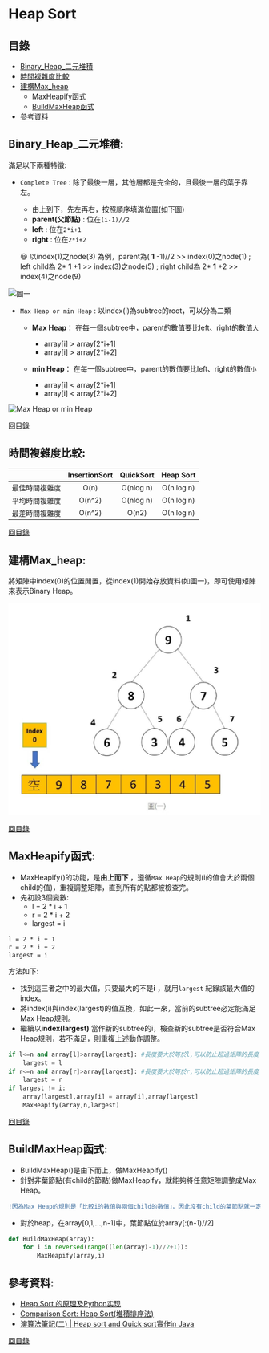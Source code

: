 Heap Sort
===

目錄
-----
* [Binary_Heap_二元堆積](#Binary_Heap_二元堆積)
* [時間複雜度比較](#時間複雜度比較)
* [建構Max_heap](#建構Max_heap)
  * [MaxHeapify函式](#MaxHeapify函式)
  * [BuildMaxHeap函式](#BuildMaxHeap函式)
* [參考資料](#參考資料)

Binary_Heap_二元堆積:
---

滿足以下兩種特徵:

* `Complete Tree` : 除了最後一層，其他層都是完全的，且最後一層的葉子靠左。

  * 由上到下，先左再右，按照順序填滿位置(如下圖)
  * **parent(父節點)** : 位在`(i-1)//2`
  * **left** : 位在`2*i+1`
  * **right** : 位在`2*i+2`
  
  :laughing: 以index(1)之node(3) 為例，parent為( **1** -1)//2 >> index(0)之node(1) ; left child為 2* **1** +1 >> index(3)之node(5) ; right child為 2* **1** +2 >> index(4)之node(9)
  
  
![圖一](https://www.geeksforgeeks.org/wp-content/uploads/binaryheap.png)

* `Max Heap or min Heap` : 以index(i)為subtree的root，可以分為二類

  * **Max Heap**： 在每一個subtree中，parent的數值要比left、right的數值`大`
    * array[i] > array[2*i+1]
    * array[i] > array[2*i+2]



  * **min Heap**： 在每一個subtree中，parent的數值要比left、right的數值`小`
    * array[i] < array[2*i+1]
    * array[i] < array[2*i+2]

![Max Heap or min Heap](https://miro.medium.com/max/3076/1*2XhoV0IYgNlRxQ8jCW1Guw.png)

[回目錄](https://github.com/imucici/my-learning-note/blob/master/%E4%B8%8A%E8%AA%B2%E5%85%A7%E5%AE%B9%E7%AD%86%E8%A8%98/%E7%AC%AC%E4%BA%94%E9%80%B1%E4%B8%8A%E8%AA%B2%E9%80%B2%E5%BA%A6.md#%E7%9B%AE%E9%8C%84)



時間複雜度比較:
----

|         |     InsertionSort     | QuickSort  | 	Heap Sort |
| :-------------: |:-------------:| :------------:|:------------:|
| 最佳時間複雜度        | O(n)      | O(nlog n) |Ο(n log n)|
| 平均時間複雜度        | O(n^2)      |   O(nlog n) |Ο(n log n)|
| 最差時間複雜度         | O(n^2)     |  O(n2)   |Ο(n log n)|

[回目錄](https://github.com/imucici/my-learning-note/blob/master/%E4%B8%8A%E8%AA%B2%E5%85%A7%E5%AE%B9%E7%AD%86%E8%A8%98/%E7%AC%AC%E4%BA%94%E9%80%B1%E4%B8%8A%E8%AA%B2%E9%80%B2%E5%BA%A6.md#%E7%9B%AE%E9%8C%84)


建構Max_heap:
-----
將矩陣中index(0)的位置閒置，從index(1)開始存放資料(如圖一)，即可使用矩陣來表示Binary Heap。

![圖一](https://github.com/imucici/my-learning-note/blob/master/heap%20sort.jpg)

[回目錄](https://github.com/imucici/my-learning-note/blob/master/%E4%B8%8A%E8%AA%B2%E5%85%A7%E5%AE%B9%E7%AD%86%E8%A8%98/%E7%AC%AC%E4%BA%94%E9%80%B1%E4%B8%8A%E8%AA%B2%E9%80%B2%E5%BA%A6.md#%E7%9B%AE%E9%8C%84)


MaxHeapify函式:
----

* MaxHeapify()的功能，是**由上而下** ，遵循`Max Heap`的規則(i的值會大於兩個child的值)，重複調整矩陣，直到所有的點都被檢查完。
* 先初設3個變數:
  * l = 2 * i + 1
  * r = 2 * i + 2
  * largest = i
  
```ptrhon
l = 2 * i + 1 
r = 2 * i + 2
largest = i
```
方法如下:

* 找到這三者之中的最大值，只要最大的不是**i** ，就用`largest` 紀錄該最大值的index。
* 將index(i)與index(largest)的值互換，如此一來，當前的subtree必定能滿足Max Heap規則。
* 繼續以**index(largest)** 當作新的subtree的i，檢查新的subtree是否符合Max Heap規則，若不滿足，則重複上述動作調整。

```python
if l<=n and array[l]>array[largest]: #長度要大於等於l,可以防止超過矩陣的長度
    largest = l
if r<=n and array[r]>array[largest]: #長度要大於等於r,可以防止超過矩陣的長度
    largest = r
if largest != i:
    array[largest],array[i] = array[i],array[largest]
    MaxHeapify(array,n,largest)
```

[回目錄](https://github.com/imucici/my-learning-note/blob/master/%E4%B8%8A%E8%AA%B2%E5%85%A7%E5%AE%B9%E7%AD%86%E8%A8%98/%E7%AC%AC%E4%BA%94%E9%80%B1%E4%B8%8A%E8%AA%B2%E9%80%B2%E5%BA%A6.md#%E7%9B%AE%E9%8C%84)

BuildMaxHeap函式:
---

* BuildMaxHeap()是由下而上，做MaxHeapify()
* 針對非葉節點(有child的節點)做MaxHeapify，就能夠將任意矩陣調整成Max Heap。
```diff
!因為Max Heap的規則是「比較i的數值與兩個child的數值」，因此沒有child的葉節點就一定不會違反Max Heap的規則。
```
* 對於heap，在array[0,1,...,n-1]中，葉節點位於array[:(n-1)//2]

```python
def BuildMaxHeap(array):
    for i in reversed(range((len(array)-1)//2+1)):
        MaxHeapify(array,i)
```



參考資料:
---

* [Heap Sort 的原理及Python实现](https://blog.csdn.net/weixin_37621790/article/details/86695537)
* [Comparison Sort: Heap Sort(堆積排序法)](http://alrightchiu.github.io/SecondRound/comparison-sort-heap-sortdui-ji-pai-xu-fa.html#heapify)
* [演算法筆記(二) | Heap sort and Quick sort實作in Java](https://medium.com/codeda/%E6%BC%94%E7%AE%97%E6%B3%95%E7%AD%86%E8%A8%98-%E4%BA%8C-heap-sort-and-quick-sort%E5%AF%A6%E4%BD%9Cin-java-5b66c6322777)

[回目錄](https://github.com/imucici/my-learning-note/blob/master/%E4%B8%8A%E8%AA%B2%E5%85%A7%E5%AE%B9%E7%AD%86%E8%A8%98/%E7%AC%AC%E4%BA%94%E9%80%B1%E4%B8%8A%E8%AA%B2%E9%80%B2%E5%BA%A6.md#%E7%9B%AE%E9%8C%84)
